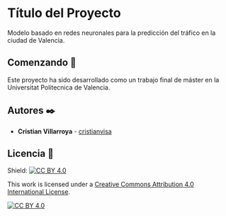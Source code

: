 # Título del Proyecto

Modelo basado en redes neuronales para la predicción del tráfico en la ciudad de Valencia.

## Comenzando 🚀

Este proyecto ha sido desarrollado como un trabajo final de máster en la Universitat Politecnica de Valencia.

## Autores ✒️

* **Cristian Villarroya**  - [cristianvisa](https://github.com/cristianvisa)

## Licencia 📄

Shield: [![CC BY 4.0][cc-by-shield]][cc-by]

This work is licensed under a
[Creative Commons Attribution 4.0 International License][cc-by].

[![CC BY 4.0][cc-by-image]][cc-by]

[cc-by]: http://creativecommons.org/licenses/by/4.0/
[cc-by-image]: https://i.creativecommons.org/l/by/4.0/88x31.png
[cc-by-shield]: https://img.shields.io/badge/License-CC%20BY%204.0-lightgrey.svg


